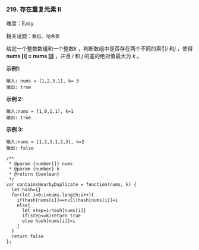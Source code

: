 ### 219. 存在重复元素 II

难度：Easy

相关话题：`数组`、`哈希表`

给定一个整数数组和一个整数*k* ，判断数组中是否存在两个不同的索引*i* 和*j* ，使得**nums [i] = nums [j]** ，并且 *i*  和 *j* 的差的绝对值最大为 *k* 。



**示例1:** 



```
输入: nums = [1,2,3,1], k= 3
输出: true
```


**示例 2:** 



```
输入:nums = [1,0,1,1], k=1
输出: true
```


**示例 3:** 



```
输入:nums = [1,2,3,1,2,3], k=2
输出: false
```

```
/**
 * @param {number[]} nums
 * @param {number} k
 * @return {boolean}
 */
var containsNearbyDuplicate = function(nums, k) {
  let hash={}
  for(let i=0;i<nums.length;i++){
    if(hash[nums[i]]==null)hash[nums[i]]=i
    else{
      let step=i-hash[nums[i]]
      if(step<=k)return true
      else hash[nums[i]]=i
    }
  }
  return false
};
```

